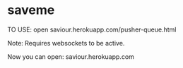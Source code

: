 saveme
======

TO USE:
open saviour.herokuapp.com/pusher-queue.html

Note: Requires websockets to be active.

Now you can open:
  saviour.herokuapp.com
